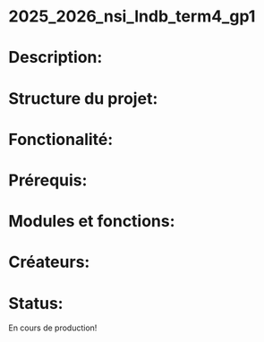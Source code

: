 # 2025_2026_nsi_lndb_term4_gp1

# Description:
# Structure du projet:
# Fonctionalité:
# Prérequis:
# Modules et fonctions:
# Créateurs:
# Status:
En cours de production!
